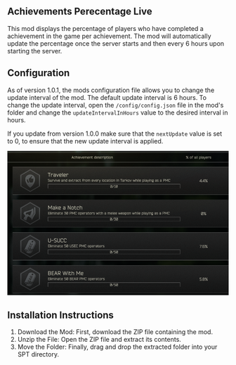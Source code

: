 
## Achievements Perecentage Live
This mod displays the percentage of players who have completed a achievement in the game per achievement. The mod will automatically update the percentage once the server starts and then every 6 hours upon starting the server.

## Configuration
As of version 1.0.1, the mods configuration file allows you to change the update interval of the mod. The default update interval is 6 hours. To change the update interval, open the `/config/config.json` file in the mod's folder and change the `updateIntervalInHours` value to the desired interval in hours.

If you update from version 1.0.0 make sure that the `nextUpdate` value is set to 0, to ensure that the new update interval is applied.

![Screenshot of achievements](/documentation/image.png)

## Installation Instructions
1. Download the Mod: First, download the ZIP file containing the mod.
2. Unzip the File: Open the ZIP file and extract its contents.
3. Move the Folder: Finally, drag and drop the extracted folder into your SPT directory.
